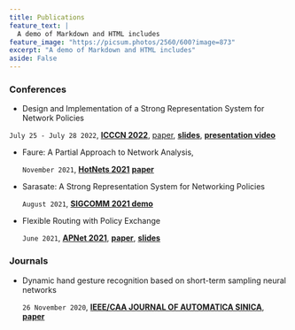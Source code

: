 ```yaml
---
title: Publications
feature_text: |
  A demo of Markdown and HTML includes
feature_image: "https://picsum.photos/2560/600?image=873"
excerpt: "A demo of Markdown and HTML includes"
aside: False
---
```



### Conferences

- Design and Implementation of a Strong Representation System for Network Policies

`July 25 - July 28 2022`,
[**ICCCN 2022**](http://www.icccn.org/),
[paper](/),
[**slides**](/docs/icccn2022/icccn2022-v2-7.key),
[**presentation video**](https://www.youtube.com/watch?v=5BwFTQoFETA)


- Faure: A Partial Approach to Network Analysis,
  
  `November 2021`, 
  [**HotNets 2021**](https://conferences.sigcomm.org/hotnets/2021/)
  [**paper**](http://anduowang.github.io/docs/faure.pdf)


- Sarasate: A Strong Representation System for Networking Policies
 
  `August 2021`,
  [**SIGCOMM 2021 demo**](https://anduowang.github.io/docs/sigcomm2021demo.pdf)


- Flexible Routing with Policy Exchange

  `June 2021`,
  [**APNet 2021**](https://conferences.sigcomm.org/events/apnet2021/index.html),
  [**paper**](https://conferences.sigcomm.org/events/apnet2021/papers/apnet2021-2.pdf), 
  [**slides**](docs/apnet2021/apnet21-talk.key)


### Journals

- Dynamic hand gesture recognition based on short-term sampling neural networks
  
  `26 November 2020`,
  [**IEEE/CAA JOURNAL OF AUTOMATICA SINICA**](/), 
  [**paper**](https://ieeexplore.ieee.org/document/9272702)


